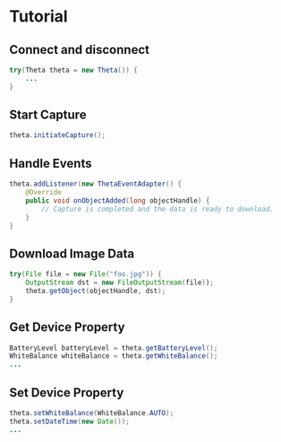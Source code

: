 # Tutorial

## Connect and disconnect

```java
try(Theta theta = new Theta()) {
    ...
}
```

## Start Capture

```java
theta.initiateCapture();
```

## Handle Events

```java
theta.addListener(new ThetaEventAdapter() {
    @Override
    public void onObjectAdded(long objectHandle) {
        // Capture is completed and the data is ready to download.
    }
}
```

## Download Image Data

```java
try(File file = new File("foo.jpg")) {
    OutputStream dst = new FileOutputStream(file));
    theta.getObject(objectHandle, dst);
}
```

## Get Device Property

```java
BatteryLevel batteryLevel = theta.getBatteryLevel();
WhiteBalance whiteBalance = theta.getWhiteBalance();
...
```

## Set Device Property

```java
theta.setWhiteBalance(WhiteBalance.AUTO);
theta.setDateTime(new Date());
...
```
